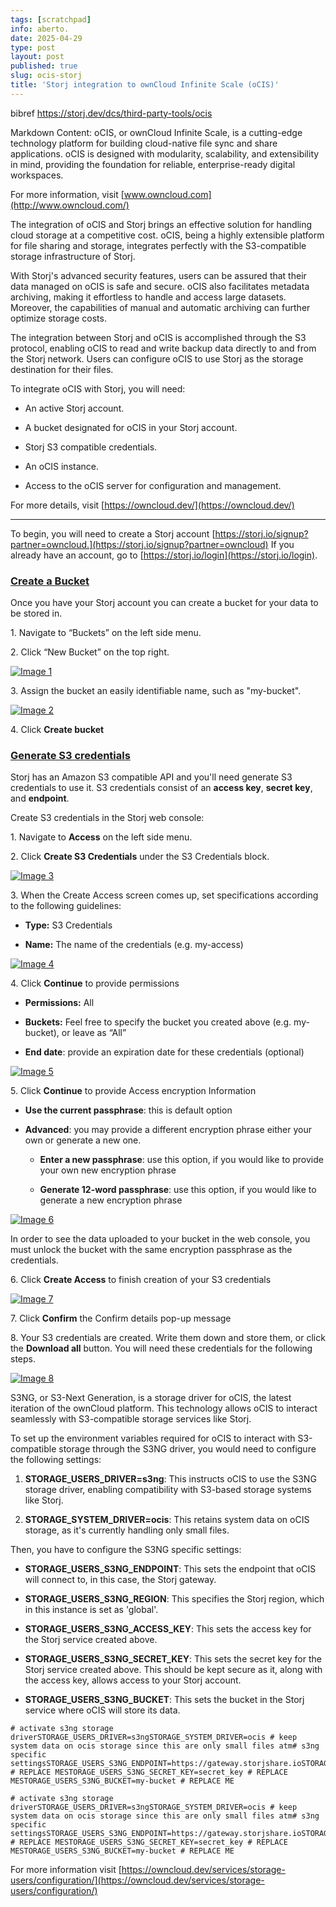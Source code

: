 ```yaml
---
tags: [scratchpad]
info: aberto.
date: 2025-04-29
type: post
layout: post
published: true
slug: ocis-storj
title: 'Storj integration to ownCloud Infinite Scale (oCIS)'
---
```

bibref https://storj.dev/dcs/third-party-tools/ocis

Markdown Content:
oCIS, or ownCloud Infinite Scale, is a cutting-edge technology platform for building cloud-native file sync and share applications. oCIS is designed with modularity, scalability, and extensibility in mind, providing the foundation for reliable, enterprise-ready digital workspaces.

For more information, visit [www.owncloud.com](http://www.owncloud.com/)

The integration of oCIS and Storj brings an effective solution for handling cloud storage at a competitive cost. oCIS, being a highly extensible platform for file sharing and storage, integrates perfectly with the S3-compatible storage infrastructure of Storj.

With Storj's advanced security features, users can be assured that their data managed on oCIS is safe and secure. oCIS also facilitates metadata archiving, making it effortless to handle and access large datasets. Moreover, the capabilities of manual and automatic archiving can further optimize storage costs.

The integration between Storj and oCIS is accomplished through the S3 protocol, enabling oCIS to read and write backup data directly to and from the Storj network. Users can configure oCIS to use Storj as the storage destination for their files.

To integrate oCIS with Storj, you will need:

*   An active Storj account.
    
*   A bucket designated for oCIS in your Storj account.
    
*   Storj S3 compatible credentials.
    
*   An oCIS instance.
    
*   Access to the oCIS server for configuration and management.
    

For more details, visit [https://owncloud.dev/](https://owncloud.dev/)

* * *

To begin, you will need to create a Storj account [https://storj.io/signup?partner=owncloud.](https://storj.io/signup?partner=owncloud) If you already have an account, go to [https://storj.io/login](https://storj.io/login).

### [Create a Bucket](https://storj.dev/dcs/third-party-tools/ocis#create-a-bucket)

Once you have your Storj account you can create a bucket for your data to be stored in.

1\. Navigate to “Buckets” on the left side menu.

2\. Click “New Bucket” on the top right.

[![Image 1](https://link.storjshare.io/raw/jua7rls6hkx5556qfcmhrqed2tfa/docs/images/jbnQ38ynnrWl0jnO_j-E5_comet-backup-storj-2.png)](https://link.storjshare.io/raw/jua7rls6hkx5556qfcmhrqed2tfa/docs/images/jbnQ38ynnrWl0jnO_j-E5_comet-backup-storj-2.png)

3\. Assign the bucket an easily identifiable name, such as "my-bucket".

[![Image 2](https://link.storjshare.io/raw/jua7rls6hkx5556qfcmhrqed2tfa/docs/images/K65vHcrJtRq4S87jICtYx_screenshot-2023-03-09-at-110429-am.png)](https://link.storjshare.io/raw/jua7rls6hkx5556qfcmhrqed2tfa/docs/images/K65vHcrJtRq4S87jICtYx_screenshot-2023-03-09-at-110429-am.png)

4\. Click **Create bucket**

### [Generate S3 credentials](https://storj.dev/dcs/third-party-tools/ocis#generate-s3-credentials)

Storj has an Amazon S3 compatible API and you'll need generate S3 credentials to use it. S3 credentials consist of an **access key**, **secret key**, and **endpoint**.

Create S3 credentials in the Storj web console:

1\. Navigate to **Access** on the left side menu.

2\. Click **Create S3 Credentials** under the S3 Credentials block.

[![Image 3](https://link.storjshare.io/raw/jua7rls6hkx5556qfcmhrqed2tfa/docs/images/EZyAl8Wux2GOlyPd70HnI_screenshot-2023-03-09-at-110900-am.png)](https://link.storjshare.io/raw/jua7rls6hkx5556qfcmhrqed2tfa/docs/images/EZyAl8Wux2GOlyPd70HnI_screenshot-2023-03-09-at-110900-am.png)

3\. When the Create Access screen comes up, set specifications according to the following guidelines:

*   **Type:** S3 Credentials
    
*   **Name:** The name of the credentials (e.g. my-access)
    

[![Image 4](https://link.storjshare.io/raw/jua7rls6hkx5556qfcmhrqed2tfa/docs/images/Cv1Lirp-3-OueRk-YAR8u_image.png)](https://link.storjshare.io/raw/jua7rls6hkx5556qfcmhrqed2tfa/docs/images/Cv1Lirp-3-OueRk-YAR8u_image.png)

4\. Click **Continue** to provide permissions

*   **Permissions:** All
    
*   **Buckets:** Feel free to specify the bucket you created above (e.g. my-bucket), or leave as “All”
    
*   **End date**: provide an expiration date for these credentials (optional)
    

[![Image 5](https://link.storjshare.io/raw/jua7rls6hkx5556qfcmhrqed2tfa/docs/images/gQ8jBHtvd5sFZFuAqth_h_image.png)](https://link.storjshare.io/raw/jua7rls6hkx5556qfcmhrqed2tfa/docs/images/gQ8jBHtvd5sFZFuAqth_h_image.png)

5\. Click **Continue** to provide Access encryption Information

*   **Use the current passphrase**: this is default option
    
*   **Advanced**: you may provide a different encryption phrase either your own or generate a new one.
    
    *   **Enter a new passphrase**: use this option, if you would like to provide your own new encryption phrase
        
    *   **Generate 12-word passphrase**: use this option, if you would like to generate a new encryption phrase
        

[![Image 6](https://link.storjshare.io/raw/jua7rls6hkx5556qfcmhrqed2tfa/docs/images/Uxn8zBqXQVmQvsswV3pJ2_image.png)](https://link.storjshare.io/raw/jua7rls6hkx5556qfcmhrqed2tfa/docs/images/Uxn8zBqXQVmQvsswV3pJ2_image.png)

In order to see the data uploaded to your bucket in the web console, you must unlock the bucket with the same encryption passphrase as the credentials.

6\. Click **Create Access** to finish creation of your S3 credentials

[![Image 7](https://link.storjshare.io/raw/jua7rls6hkx5556qfcmhrqed2tfa/docs/images/zk2JE9Z6f3vk_R2cjpdqc_image.png)](https://link.storjshare.io/raw/jua7rls6hkx5556qfcmhrqed2tfa/docs/images/zk2JE9Z6f3vk_R2cjpdqc_image.png)

7\. Click **Confirm** the Confirm details pop-up message

8\. Your S3 credentials are created. Write them down and store them, or click the **Download all** button. You will need these credentials for the following steps.

[![Image 8](https://link.storjshare.io/raw/jua7rls6hkx5556qfcmhrqed2tfa/docs/images/xH5tgzVKXn-uK2hVfSo8e_image.png)](https://link.storjshare.io/raw/jua7rls6hkx5556qfcmhrqed2tfa/docs/images/xH5tgzVKXn-uK2hVfSo8e_image.png)

S3NG, or S3-Next Generation, is a storage driver for oCIS, the latest iteration of the ownCloud platform. This technology allows oCIS to interact seamlessly with S3-compatible storage services like Storj.

To set up the environment variables required for oCIS to interact with S3-compatible storage through the S3NG driver, you would need to configure the following settings:

1.  **STORAGE\_USERS\_DRIVER=s3ng**: This instructs oCIS to use the S3NG storage driver, enabling compatibility with S3-based storage systems like Storj.
    
2.  **STORAGE\_SYSTEM\_DRIVER=ocis**: This retains system data on oCIS storage, as it's currently handling only small files.
    

Then, you have to configure the S3NG specific settings:

*   **STORAGE\_USERS\_S3NG\_ENDPOINT**: This sets the endpoint that oCIS will connect to, in this case, the Storj gateway.
    
*   **STORAGE\_USERS\_S3NG\_REGION**: This specifies the Storj region, which in this instance is set as 'global'.
    
*   **STORAGE\_USERS\_S3NG\_ACCESS\_KEY**: This sets the access key for the Storj service created above.
    
*   **STORAGE\_USERS\_S3NG\_SECRET\_KEY**: This sets the secret key for the Storj service created above. This should be kept secure as it, along with the access key, allows access to your Storj account.
    
*   **STORAGE\_USERS\_S3NG\_BUCKET**: This sets the bucket in the Storj service where oCIS will store its data.
    

```
# activate s3ng storage driverSTORAGE_USERS_DRIVER=s3ngSTORAGE_SYSTEM_DRIVER=ocis # keep system data on ocis storage since this are only small files atm# s3ng specific settingsSTORAGE_USERS_S3NG_ENDPOINT=https://gateway.storjshare.ioSTORAGE_USERS_S3NG_REGION=globalSTORAGE_USERS_S3NG_ACCESS_KEY=access_key # REPLACE MESTORAGE_USERS_S3NG_SECRET_KEY=secret_key # REPLACE MESTORAGE_USERS_S3NG_BUCKET=my-bucket # REPLACE ME
```

```
# activate s3ng storage driverSTORAGE_USERS_DRIVER=s3ngSTORAGE_SYSTEM_DRIVER=ocis # keep system data on ocis storage since this are only small files atm# s3ng specific settingsSTORAGE_USERS_S3NG_ENDPOINT=https://gateway.storjshare.ioSTORAGE_USERS_S3NG_REGION=globalSTORAGE_USERS_S3NG_ACCESS_KEY=access_key # REPLACE MESTORAGE_USERS_S3NG_SECRET_KEY=secret_key # REPLACE MESTORAGE_USERS_S3NG_BUCKET=my-bucket # REPLACE ME
```

For more information visit [https://owncloud.dev/services/storage-users/configuration/](https://owncloud.dev/services/storage-users/configuration/)
